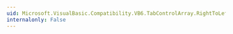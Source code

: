 ```yaml
---
uid: Microsoft.VisualBasic.Compatibility.VB6.TabControlArray.RightToLeftChanged
internalonly: False
---
```

